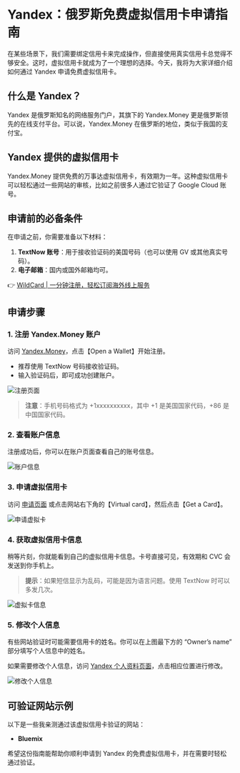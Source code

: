 # Yandex：俄罗斯免费虚拟信用卡申请指南

在某些场景下，我们需要绑定信用卡来完成操作，但直接使用真实信用卡总觉得不够安全。这时，虚拟信用卡就成为了一个理想的选择。今天，我将为大家详细介绍如何通过 Yandex 申请免费虚拟信用卡。

## 什么是 Yandex？

Yandex 是俄罗斯知名的网络服务门户，其旗下的 Yandex.Money 更是俄罗斯领先的在线支付平台。可以说，Yandex.Money 在俄罗斯的地位，类似于我国的支付宝。

## Yandex 提供的虚拟信用卡

Yandex.Money 提供免费的万事达虚拟信用卡，有效期为一年。这种虚拟信用卡可以轻松通过一些网站的审核，比如之前很多人通过它验证了 Google Cloud 账号。

## 申请前的必备条件

在申请之前，你需要准备以下材料：

1. **TextNow 账号**：用于接收验证码的美国号码（也可以使用 GV 或其他真实号码）。
2. **电子邮箱**：国内或国外邮箱均可。

👉 [WildCard | 一分钟注册，轻松订阅海外线上服务](https://bbtdd.com/WildCard)

## 申请步骤

### 1. 注册 Yandex.Money 账户

访问 [Yandex.Money](https://money.yandex.ru/)，点击【Open a Wallet】开始注册。

- 推荐使用 TextNow 号码接收验证码。
- 输入验证码后，即可成功创建账户。

![注册页面](https://bbtdd.com/img/61224445883265.webp)

> **注意**：手机号码格式为 +1xxxxxxxxxx，其中 +1 是美国国家代码，+86 是中国国家代码。

### 2. 查看账户信息

注册成功后，你可以在账户页面查看自己的账号信息。

![账户信息](https://bbtdd.com/img/9767362605213.webp)

### 3. 申请虚拟信用卡

访问 [申请页面](https://money.yandex.ru/cards/virtual) 或点击网站右下角的【Virtual card】，然后点击【Get a Card】。

![申请虚拟卡](https://bbtdd.com/img/019226868504607.webp)

### 4. 获取虚拟信用卡信息

稍等片刻，你就能看到自己的虚拟信用卡信息。卡号直接可见，有效期和 CVC 会发送到你手机上。

> **提示**：如果短信显示为乱码，可能是因为语言问题。使用 TextNow 时可以多发几次。

![虚拟卡信息](https://bbtdd.com/img/26809036543442.webp)

### 5. 修改个人信息

有些网站验证时可能需要信用卡的姓名。你可以在上图最下方的 “Owner’s name” 部分填写个人信息中的姓名。

如果需要修改个人信息，访问 [Yandex 个人资料页面](https://passport.yandex.ru/profile)，点击相应位置进行修改。

![修改个人信息](https://bbtdd.com/img/970813174314337.webp)

## 可验证网站示例

以下是一些我亲测通过该虚拟信用卡验证的网站：

- **Bluemix**

希望这份指南能帮助你顺利申请到 Yandex 的免费虚拟信用卡，并在需要时轻松通过验证。